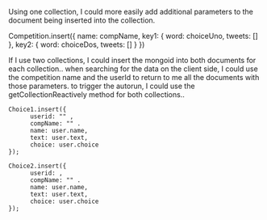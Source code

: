 Using one collection, I could more easily add additional parameters to the document being inserted into the collection. 

Competition.insert({
         name: compName,
         key1: {
           word: choiceUno, 
           tweets: [] 
         },
         key2: {
           word: choiceDos,
           tweets: [] 
         }
})

If I use two collections, I could insert the mongoid into both documents for each collection.. 
when searching for the data on the client side, I could use the competition name and the userId to return to me all the documents with those parameters.
to trigger the autorun, I could use the getCollectionReactively method for both collections..

    Choice1.insert({
          userid: "" ,
          compName: "" .
          name: user.name,
          text: user.text,
          choice: user.choice
    });

    Choice2.insert({
          userid: ,
          compName: "" .
          name: user.name,
          text: user.text,
          choice: user.choice
    });



